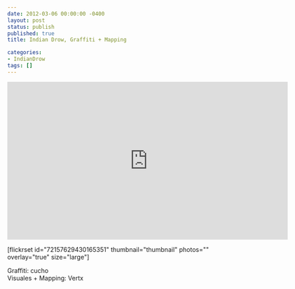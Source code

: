```yaml
---
date: 2012-03-06 00:00:00 -0400
layout: post
status: publish
published: true
title: Indian Drow, Graffiti + Mapping

categories:
- IndianDrow
tags: []
---
```


<p><iframe src="http://player.vimeo.com/video/37216491?title=0&amp;byline=0&amp;portrait=0&amp;color=ff0179" width="640" height="360" frameborder="0" webkitAllowFullScreen mozallowfullscreen allowFullScreen></iframe></p>
<p>[flickrset id="72157629430165351" thumbnail="thumbnail" photos="" overlay="true" size="large"] </p>
<p>Graffiti: cucho<br />
Visuales + Mapping: Vertx </p>

